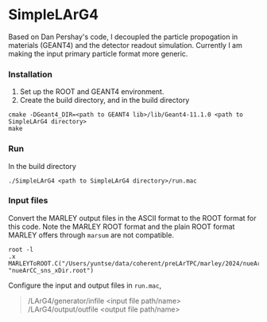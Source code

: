SimpleLArG4
===========

Based on Dan Pershay's code, I decoupled the particle propogation in materials (GEANT4) and the detector readout simulation.
Currently I am making the input primary particle format more generic.

### Installation

1. Set up the ROOT and GEANT4 environment.
2. Create the build directory, and in the build directory
```shell
cmake -DGeant4_DIR=<path to GEANT4 lib>/lib/Geant4-11.1.0 <path to SimpleLArG4 directory>
make
```

### Run

In the build directory

```shell
./SimpleLArG4 <path to SimpleLArG4 directory>/run.mac
```

### Input files

Convert the MARLEY output files in the ASCII format to the ROOT format for this code.
Note the MARLEY ROOT format and the plain ROOT format MARLEY offers through `marsum` are not compatible.

```shell
root -l
.x MARLEYToROOT.C("/Users/yuntse/data/coherent/preLArTPC/marley/2024/nueArCC_sns_xDir.ascii", "nueArCC_sns_xDir.root")
```

Configure the input and output files in `run.mac`,
> /LArG4/generator/infile <input file path/name> \
> /LArG4/output/outfile <output file path/name>